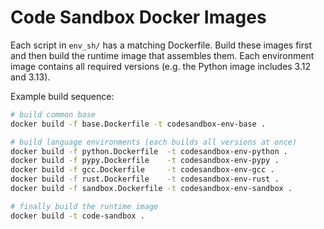 # Code Sandbox Docker Images

Each script in `env_sh/` has a matching Dockerfile.
Build these images first and then build the runtime image that assembles
them. Each environment image contains all required versions (e.g. the
Python image includes 3.12 and 3.13).

Example build sequence:

```bash
# build common base
docker build -f base.Dockerfile -t codesandbox-env-base .

# build language environments (each builds all versions at once)
docker build -f python.Dockerfile  -t codesandbox-env-python .
docker build -f pypy.Dockerfile    -t codesandbox-env-pypy .
docker build -f gcc.Dockerfile     -t codesandbox-env-gcc .
docker build -f rust.Dockerfile    -t codesandbox-env-rust .  
docker build -f sandbox.Dockerfile -t codesandbox-env-sandbox .

# finally build the runtime image
docker build -t code-sandbox .
```
